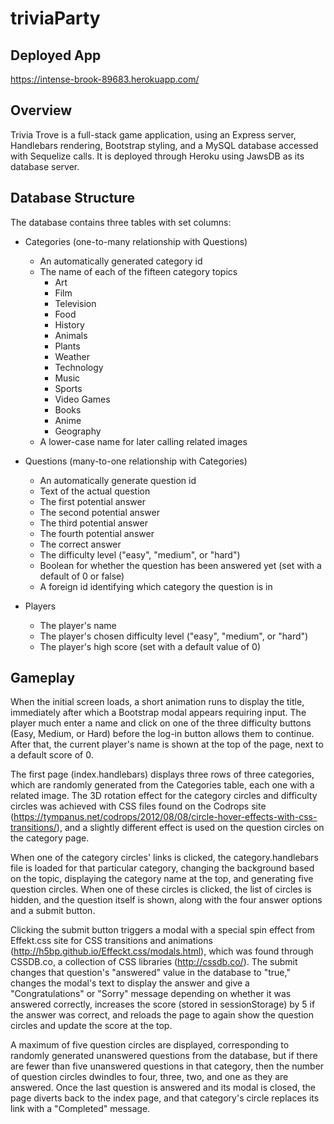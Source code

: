 # triviaParty

## Deployed App

https://intense-brook-89683.herokuapp.com/

## Overview

Trivia Trove is a full-stack game application, using an Express server, Handlebars rendering, Bootstrap styling, and a MySQL database accessed with Sequelize calls. It is deployed through Heroku using JawsDB as its database server.

## Database Structure

The database contains three tables with set columns: 

* Categories (one-to-many relationship with Questions)

    * An automatically generated category id
    * The name of each of the fifteen category topics
        * Art
        * Film
        * Television
        * Food
        * History
        * Animals
        * Plants
        * Weather
        * Technology
        * Music
        * Sports
        * Video Games
        * Books
        * Anime
        * Geography
    * A lower-case name for later calling related images

* Questions (many-to-one relationship with Categories)

    * An automatically generate question id
    * Text of the actual question
    * The first potential answer
    * The second potential answer
    * The third potential answer
    * The fourth potential answer
    * The correct answer
    * The difficulty level ("easy", "medium", or "hard")
    * Boolean for whether the question has been answered yet (set with a default of 0 or false)
    * A foreign id identifying which category the question is in

* Players

    * The player's name
    * The player's chosen difficulty level ("easy", "medium", or "hard")
    * The player's high score (set with a default value of 0)

## Gameplay

When the initial screen loads, a short animation runs to display the title, immediately after which a Bootstrap modal appears requiring input. The player much enter a name and click on one of the three difficulty buttons (Easy, Medium, or Hard) before the log-in button allows them to continue. After that, the current player's name is shown at the top of the page, next to a default score of 0.

The first page (index.handlebars) displays three rows of three categories, which are randomly generated from the Categories table, each one with a related image. The 3D rotation effect for the category circles and difficulty circles was achieved with CSS files found on the Codrops site (https://tympanus.net/codrops/2012/08/08/circle-hover-effects-with-css-transitions/), and a slightly different effect is used on the question circles on the category page.

When one of the category circles' links is clicked, the category.handlebars file is loaded for that particular category, changing the background based on the topic, displaying the category name at the top, and generating five question circles. When one of these circles is clicked, the list of circles is hidden, and the question itself is shown, along with the four answer options and a submit button.

Clicking the submit button triggers a modal with a special spin effect from Effekt.css site for CSS transitions and animations (http://h5bp.github.io/Effeckt.css/modals.html), which was found through CSSDB.co, a collection of CSS libraries (http://cssdb.co/). The submit changes that question's "answered" value in the database to "true," changes the modal's text to display the answer and give a "Congratulations" or "Sorry" message depending on whether it was answered correctly, increases the score (stored in sessionStorage) by 5 if the answer was correct, and reloads the page to again show the question circles and update the score at the top.

A maximum of five question circles are displayed, corresponding to randomly generated unanswered questions from the database, but if there are fewer than five unanswered questions in that category, then the number of question circles dwindles to four, three, two, and one as they are answered. Once the last question is answered and its modal is closed, the page diverts back to the index page, and that category's circle replaces its link with a "Completed" message.